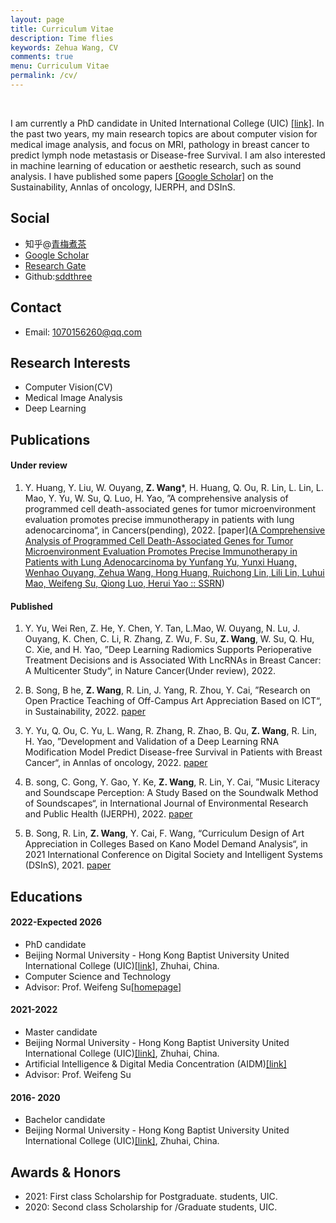 ```yaml
---
layout: page
title: Curriculum Vitae
description: Time flies
keywords: Zehua Wang, CV
comments: true
menu: Curriculum Vitae
permalink: /cv/
---
```

<br>

I am currently a PhD candidate in United International College (UIC) [[link]](https://www.uic.edu.cn/).
In the past two years, my main research topics are about computer vision for medical image analysis, and focus on MRI, pathology in breast cancer to predict lymph node metastasis or Disease-free Survival.
I am also interested in machine learning of education or aesthetic research, such as sound analysis.
I have published some papers [[Google Scholar]](https://scholar.google.com.hk/citations?hl=zh-CN&user=etqLTR8AAAAJ) on the Sustainability, Annlas of oncology, IJERPH,   and DSInS.

## Social

- 知乎@[青梅煮茶](https://www.zhihu.com/people/qing-mei-zhu-cha-66)
- [Google Scholar](https://scholar.google.com/citations?user=KmqKpe4AAAAJ&hl=zh-CN)
- [Research Gate](https://www.researchgate.net/profile/Zehua-Wang-19)
- Github:[sddthree](https://github.com/sddthree)

## Contact

- Email: 1070156260@qq.com

## Research Interests

- Computer Vision(CV)
- Medical Image Analysis
- Deep Learning

## Publications

#### Under review

1. Y. Huang, Y. Liu, W. Ouyang, **Z. Wang***, H. Huang, Q. Ou, R. Lin, L. Lin,  L. Mao, Y. Yu, W. Su, Q. Luo, H. Yao, ”A comprehensive analysis of programmed cell death-associated genes for tumor microenvironment evaluation promotes precise immunotherapy in patients with lung adenocarcinoma“, in Cancers(pending), 2022. [paper]([A Comprehensive Analysis of Programmed Cell Death-Associated Genes for Tumor Microenvironment Evaluation Promotes Precise Immunotherapy in Patients with Lung Adenocarcinoma by Yunfang Yu, Yunxi Huang, Wenhao Ouyang, Zehua Wang, Hong Huang, Ruichong Lin, Lili Lin, Luhui Mao, Weifeng Su, Qiong Luo, Herui Yao :: SSRN](https://papers.ssrn.com/sol3/papers.cfm?abstract_id=4079102))

#### Published

1. Y. Yu, Wei Ren, Z. He, Y. Chen, Y. Tan, L.Mao, W. Ouyang, N. Lu, J. Ouyang, K. Chen, C. Li, R. Zhang, Z. Wu, F. Su, **Z. Wang**, W. Su, Q. Hu, C. Xie, and H. Yao, ”Deep Learning Radiomics Supports Perioperative Treatment Decisions and is Associated With LncRNAs in Breast Cancer: A Multicenter Study“, in Nature Cancer(Under review), 2022.

2. B. Song, B he, **Z. Wang**, R. Lin, J. Yang, R. Zhou, Y. Cai, ”Research on Open Practice Teaching of Off-Campus Art Appreciation Based on ICT“, in Sustainability, 2022. [paper](https://www.mdpi.com/2071-1050/14/7/4274)

3. Y. Yu, Q. Ou, C. Yu, L. Wang, R. Zhang, R. Zhao, B. Qu, **Z. Wang**, R. Lin, H. Yao, ”Development and Validation of a Deep Learning RNA Modification Model Predict Disease-free Survival in Patients with Breast Cancer“, in Annlas of oncology, 2022. [paper](https://www.annalsofoncology.org/article/S0923-7534(22)00401-X/fulltext)

4. B. song, C. Gong, Y. Gao, Y. Ke, **Z. Wang**, R. Lin, Y. Cai, ”Music Literacy and Soundscape Perception: A Study Based on the Soundwalk Method of Soundscapes“, in International Journal of Environmental Research and Public Health (IJERPH), 2022. [paper](https://www.mdpi.com/1660-4601/19/14/8471)

5. B. Song, R. Lin, **Z. Wang**, Y. Cai, F. Wang, “Curriculum Design of Art Appreciation in Colleges Based on Kano Model Demand Analysis“, in 2021 International Conference on Digital Society and Intelligent Systems (DSInS), 2021. [paper](https://ieeexplore.ieee.org/document/9670590)

## Educations

#### 2022-Expected 2026

- PhD candidate
- Beijing Normal University - Hong Kong Baptist University United International College (UIC)[[link]](https://www.uic.edu.cn/), Zhuhai, China.
- Computer Science and Technology
- Advisor: Prof. Weifeng Su[[homepage]](https://uic.edu.cn/faculty.htm#/wfsu/cn)

#### 2021-2022

- Master candidate
- Beijing Normal University - Hong Kong Baptist University United International College (UIC)[[link]](https://www.uic.edu.cn/), Zhuhai, China.
- Artificial Intelligence & Digital Media Concentration (AIDM)[[link]](https://gs.uic.edu.cn/)
- Advisor: Prof. Weifeng Su

#### 2016- 2020

- Bachelor candidate
- Beijing Normal University - Hong Kong Baptist University United International College (UIC)[[link]](https://www.uic.edu.cn/), Zhuhai, China.

## Awards & Honors

- 2021: First class Scholarship for Postgraduate. students, UIC.
- 2020: Second class Scholarship for /Graduate students, UIC.
